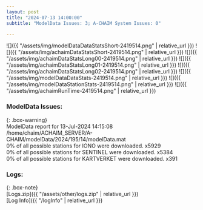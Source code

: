 ```yaml
---
layout: post
title: "2024-07-13 14:00:00"
subtitle: "ModelData Issues: 3; A-CHAIM System Issues: 0"

---
```


![]({{ "/assets/img/modelDataDataStatsShort-2419514.png" | relative_url }})
![]({{ "/assets/img/achaimDataStatsShort-2419514.png" | relative_url }})
![]({{ "/assets/img/achaimDataStatsLong00-2419514.png" | relative_url }})
![]({{ "/assets/img/achaimDataStatsLong01-2419514.png" | relative_url }})
![]({{ "/assets/img/achaimDataStatsLong02-2419514.png" | relative_url }})
![]({{ "/assets/img/modelDataDataStats-2419514.png" | relative_url }})
![]({{ "/assets/img/modelDataStationStats-2419514.png" | relative_url }})
![]({{ "/assets/img/achaimRunTime-2419514.png" | relative_url }})


### ModelData Issues:  
  
{: .box-warning}  
 ModelData report for 13-Jul-2024 14:15:08   
 /home/chaim/ACHAIM_SERVER/A-CHAIM/modelData/2024/195/14/modelData.mat   
 0% of all possible stations for IONO were downloaded. x5929   
 0% of all possible stations for SENTINEL were downloaded. x5384   
 0% of all possible stations for KARTVERKET were downloaded. x391   
  


### Logs:  
  
{: .box-note}  
[Logs.zip]({{ "/assets/other/logs.zip" | relative_url }})  
[Log Info]({{ "/logInfo" | relative_url }})  
